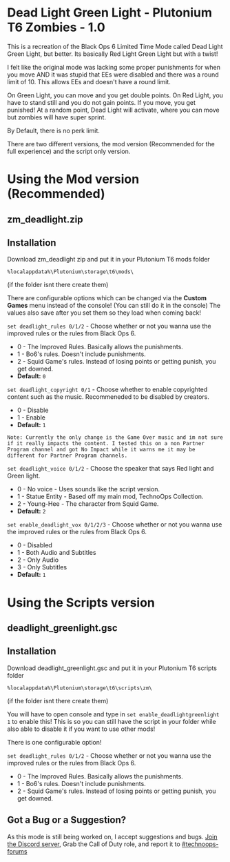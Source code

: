 # Dead Light Green Light - Plutonium T6 Zombies - 1.0
This is a recreation of the Black Ops 6 Limited Time Mode called Dead Light Green Light, but better.
Its basically Red Light Green Light but with a twist!

I felt like the original mode was lacking some proper punishments for when you move AND it was stupid that EEs were disabled and there was a round limit of 10.
This allows EEs and doesn't have a round limit.

On Green Light, you can move and you get double points.
On Red Light, you have to stand still and you do not gain points. If you move, you get punished!
At a random point, Dead Light will activate, where you can move but zombies will have super sprint.

By Default, there is no perk limit.

There are two different versions, the mod version (Recommended for the full experience) and the script only version.

# Using the Mod version (Recommended)
## zm_deadlight.zip

## Installation
Download zm_deadlight zip and put it in your Plutonium T6 mods folder

```%localappdata%\Plutonium\storage\t6\mods\```

(if the folder isnt there create them)

There are configurable options which can be changed via the **Custom Games** menu instead of the console! (You can still do it in the console)
The values also save after you set them so they load when coming back!

``set deadlight_rules 0/1/2`` - Choose whether or not you wanna use the improved rules or the rules from Black Ops 6.
- 0 - The Improved Rules. Basically allows the punishments.
- 1 - Bo6's rules. Doesn't include punishments.
- 2 - Squid Game's rules. Instead of losing points or getting punish, you get downed.
- **Default:** ``0``

``set deadlight_copyright 0/1`` - Choose whether to enable copyrighted content such as the music. Recommeneded to be disabled by creators.
- 0 - Disable
- 1 - Enable
- **Default:** ``1``

``Note: Currently the only change is the Game Over music and im not sure if it really impacts the content. I tested this on a non Partner Program channel and got No Impact while it warns me it may be different for Partner Program channels.``

``set deadlight_voice 0/1/2`` - Choose the speaker that says Red light and Green light.
- 0 - No voice - Uses sounds like the script version.
- 1 - Statue Entity - Based off my main mod, TechnoOps Collection.
- 2 - Young-Hee - The character from Squid Game.
- **Default:** ``2``

``set enable_deadlight_vox 0/1/2/3`` - Choose whether or not you wanna use the improved rules or the rules from Black Ops 6.
- 0 - Disabled
- 1 - Both Audio and Subtitles
- 2 - Only Audio
- 3 - Only Subtitles
- **Default:** ``1``

# Using the Scripts version
## deadlight_greenlight.gsc

## Installation
Download deadlight_greenlight.gsc and put it in your Plutonium T6 scripts folder

```%localappdata%\Plutonium\storage\t6\scripts\zm\```

(if the folder isnt there create them)

You will have to open console and type in ```set enable_deadlightgreenlight 1``` to enable this! This is so you can still have the script in your folder while also able to disable it if you want to use other mods!

There is one configurable option!

``set deadlight_rules 0/1/2`` - Choose whether or not you wanna use the improved rules or the rules from Black Ops 6.
- 0 - The Improved Rules. Basically allows the punishments.
- 1 - Bo6's rules. Doesn't include punishments.
- 2 - Squid Game's rules. Instead of losing points or getting punish, you get downed.

## Got a Bug or a Suggestion?
As this mode is still being worked on, I accept suggestions and bugs. [Join the Discord server](https://discord.gg/dkwyDzW), Grab the Call of Duty role, and report it to [#technoops-forums](https://discord.com/channels/399600672586203137/1032884888468213811)

